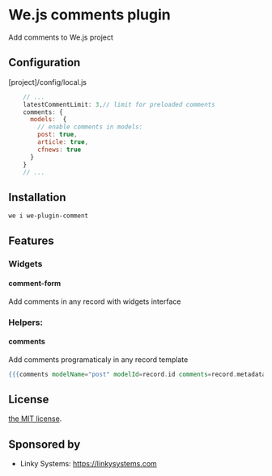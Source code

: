 # We.js comments plugin

Add comments to We.js project

## Configuration

[project]/config/local.js

```js
    // ...
    latestCommentLimit: 3,// limit for preloaded comments
    comments: {
      models:  {
        // enable comments in models:
        post: true,
        article: true,
        cfnews: true
      }
    }
    // ...
```

## Installation

```sh
we i we-plugin-comment
```

## Features

### Widgets

#### comment-form

Add comments in any record with widgets interface

### Helpers:

#### comments

Add comments programaticaly in any record template

```hbs
{{{comments modelName="post" modelId=record.id comments=record.metadata.comments count=record.metadata.commentCount locals=this}}}
```

## License

[the MIT license](https://github.com/wejs/we-core/blob/master/LICENSE.md).

## Sponsored by

- Linky Systems: https://linkysystems.com
